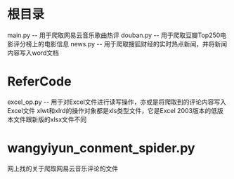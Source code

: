 根目录
=================
main.py -- 用于爬取网易云音乐歌曲热评
douban.py -- 用于爬取豆瓣Top250电影评分榜上的电影信息
news.py -- 用于爬取搜狐财经的实时热点新闻，并将新闻内容写入word文档


ReferCode
=================
excel_op.py -- 用于对Excel文件进行读写操作，亦或是将爬取到的评论内容写入Excel文件
xlwt和xlrd的操作对象都是xls类型文件，它是Excel 2003版本的低版本文件跟新版的xlsx文件不同

wangyiyun_conment_spider.py
=================
网上找的关于爬取网易云音乐评论的文件
